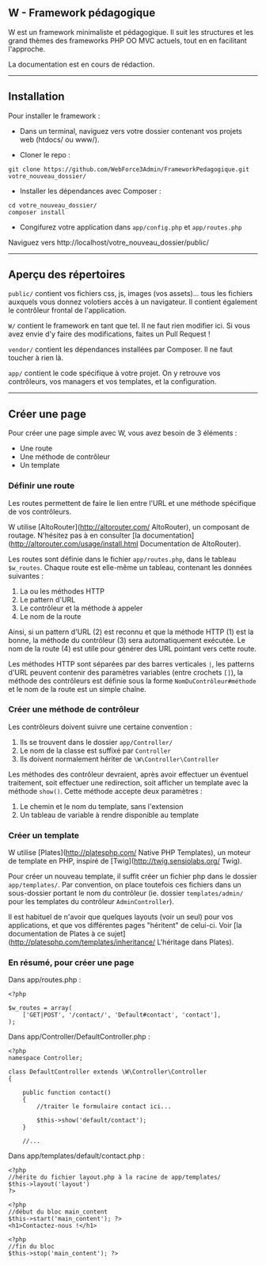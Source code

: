 ## W - Framework pédagogique

W est un framework minimaliste et pédagogique. Il suit les structures et les grand thèmes des frameworks PHP OO MVC actuels, tout en en facilitant l'approche. 

La documentation est en cours de rédaction.

---

## Installation

Pour installer le framework  :

* Dans un terminal, naviguez vers votre dossier contenant vos projets web (htdocs/ ou www/).

* Cloner le repo :
```
git clone https://github.com/WebForce3Admin/FrameworkPedagogique.git votre_nouveau_dossier/
```
* Installer les dépendances avec Composer :
```
cd votre_nouveau_dossier/
composer install
```
* Congifurez votre application dans `app/config.php` et `app/routes.php`

Naviguez vers http://localhost/votre_nouveau_dossier/public/

---

## Aperçu des répertoires
`public/` contient vos fichiers css, js, images (vos assets)... tous les fichiers auxquels vous donnez volotiers accès à un navigateur.
Il contient également le contrôleur frontal de l'application.

`W/` contient le framework en tant que tel. Il ne faut rien modifier ici. Si vous avez envie d'y faire des modifications, faites un Pull Request ! 

`vendor/` contient les dépendances installées par Composer. Il ne faut toucher à rien là. 

`app/` contient le code spécifique à votre projet. On y retrouve vos contrôleurs, vos managers et vos templates, et la configuration.

---

## Créer une page
Pour créer une page simple avec W, vous avez besoin de 3 éléments : 

* Une route
* Une méthode de contrôleur
* Un template

### Définir une route
Les routes permettent de faire le lien entre l'URL et une méthode spécifique de vos contrôleurs.

W utilise [AltoRouter](http://altorouter.com/ AltoRouter), un composant de routage. N'hésitez pas à en consulter [la documentation](http://altorouter.com/usage/install.html Documentation de AltoRouter). 

Les routes sont définie dans le fichier `app/routes.php`, dans le tableau `$w_routes`. Chaque route est elle-même un tableau, contenant les données suivantes : 

1. La ou les méthodes HTTP
2. Le pattern d'URL
3. Le contrôleur et la méthode à appeler
4. Le nom de la route

Ainsi, si un pattern d'URL (2) est reconnu et que la méthode HTTP (1) est la bonne, la méthode du contrôleur (3) sera automatiquement exécutée. Le nom de la route (4) est utile pour générer des URL pointant vers cette route.

Les méthodes HTTP sont séparées par des barres verticales `|`, les patterns d'URL peuvent contenir des paramètres variables (entre crochets `[]`), la méthode des contrôleurs est définie sous la forme `NomDuContrôleur#méthode` et le nom de la route est un simple chaîne. 

### Créer une méthode de contrôleur
Les contrôleurs doivent suivre une certaine convention : 

1. Ils se trouvent dans le dossier `app/Controller/`
2. Le nom de la classe est suffixé par `Controller`
3. Ils doivent normalement hériter de `\W\Controller\Controller`

Les méthodes des contrôleur devraient, après avoir effectuer un éventuel traitement, soit effectuer une redirection, soit afficher un template avec la méthode `show()`. Cette méthode accepte deux paramètres : 

1. Le chemin et le nom du template, sans l'extension
2. Un tableau de variable à rendre disponible au template

### Créer un template
W utilise [Plates](http://platesphp.com/ Native PHP Templates), un moteur de template en PHP, inspiré de [Twig](http://twig.sensiolabs.org/ Twig).

Pour créer un nouveau template, il suffit créer un fichier php dans le dossier `app/templates/`. Par convention, on place toutefois ces fichiers dans un sous-dossier portant le nom du contrôleur (ie. dossier `templates/admin/` pour les templates du contrôleur `AdminController`).  

Il est habituel de n'avoir que quelques layouts (voir un seul) pour vos applications, et que vos différentes pages "héritent" de celui-ci. Voir [la documentation de Plates à ce sujet](http://platesphp.com/templates/inheritance/ L'héritage dans Plates).

### En résumé, pour créer une page

Dans app/routes.php : 
```
<?php

$w_routes = array(
	['GET|POST', '/contact/', 'Default#contact', 'contact'],
);
``` 

Dans app/Controller/DefaultController.php : 
```
<?php	
namespace Controller;

class DefaultController extends \W\Controller\Controller
{

	public function contact()
	{
		//traiter le formulaire contact ici...
		
		$this->show('default/contact');
	}

	//...
``` 

Dans app/templates/default/contact.php : 
```
<?php 
//hérite du fichier layout.php à la racine de app/templates/
$this->layout('layout')
?>

<?php 
//début du bloc main_content
$this->start('main_content'); ?>
<h1>Contactez-nous !</h1>

<?php 
//fin du bloc
$this->stop('main_content'); ?>

``` 
